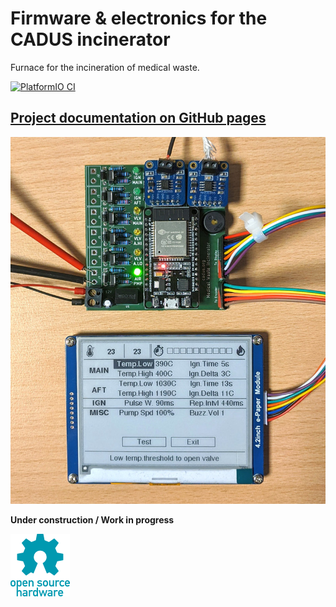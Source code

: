 # Firmware & electronics for the CADUS incinerator

Furnace for the incineration of medical waste.

[![PlatformIO CI][]][1]

  [PlatformIO CI]: https://github.com/cadus/incinerator/workflows/PlatformIO%20CI/badge.svg
  [1]: https://github.com/cadus/incinerator/actions?query=workflow%3A%22PlatformIO+CI%22

## [Project documentation on GitHub pages]

  [Project documentation on GitHub pages]: https://cadus.github.io/incinerator/

![Hardware Photo](docs/hw_photo.jpg)

**Under construction / Work in progress**

![Open Source Hardware](docs/oshw-logo-100-px.png)
